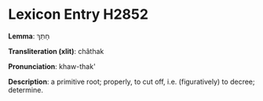 # Lexicon Entry H2852

**Lemma**: חָתַךְ

**Transliteration (xlit)**: châthak

**Pronunciation**: khaw-thak'

**Description**:
a primitive root; properly, to cut off, i.e. (figuratively) to decree; determine.
